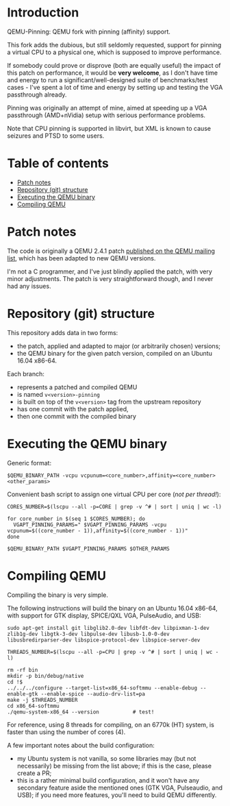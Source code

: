 # Introduction #

QEMU-Pinning: QEMU fork with pinning (affinity) support.

This fork adds the dubious, but still seldomly requested, support for pinning a virtual CPU to a physical one, which is supposed to improve performance.

If somebody could prove or disprove (both are equally useful) the impact of this patch on performance, it would be **very welcome**, as I don't have time and energy to run a significant/well-designed suite of benchmarks/test cases - I've spent a lot of time and energy by setting up and testing the VGA passthrough already.

Pinning was originally an attempt of mine, aimed at speeding up a VGA passthrough (AMD+nVidia) setup with serious performance problems.

Note that CPU pinning is supported in libvirt, but XML is known to cause seizures and PTSD to some users.

# Table of contents #

- [Patch notes](#patch-notes)
- [Repository (git) structure](#repository-git-structure)
- [Executing the QEMU binary](#executing-the-qemu-binary)
- [Compiling QEMU](#compiling-qemu)

# Patch notes #

The code is originally a QEMU 2.4.1 patch [published on the QEMU mailing list](https://www.mail-archive.com/qemu-discuss%40nongnu.org/msg02253.html), which has been adapted to new QEMU versions.

I'm not a C programmer, and I've just blindly applied the patch, with very minor adjustments. The patch is very straightforward though, and I never had any issues.

# Repository (git) structure #

This repository adds data in two forms:

- the patch, applied and adapted to major (or arbitrarily chosen) versions;
- the QEMU binary for the given patch version, compiled on an Ubuntu 16.04 x86-64.

Each branch:

- represents a patched and compiled QEMU
- is named `v<version>-pinning`
- is built on top of the `v<version>` tag from the upstream repository
- has one commit with the patch applied,
- then one commit with the compiled binary

# Executing the QEMU binary #

Generic format:

    $QEMU_BINARY_PATH -vcpu vcpunum=<core_number>,affinity=<core_number> <other_params>

Convenient bash script to assign one virtual CPU per core (*not per thread!*):

    CORES_NUMBER=$(lscpu --all -p=CORE | grep -v ^# | sort | uniq | wc -l)

    for core_number in $(seq 1 $CORES_NUMBER); do
      VGAPT_PINNING_PARAMS=" $VGAPT_PINNING_PARAMS -vcpu vcpunum=$((core_number - 1)),affinity=$((core_number - 1))"
    done

    $QEMU_BINARY_PATH $VGAPT_PINNING_PARAMS $OTHER_PARAMS

# Compiling QEMU #

Compiling the binary is very simple.

The following instructions will build the binary on an Ubuntu 16.04 x86-64, with support for GTK display, SPICE/QXL VGA, PulseAudio, and USB:

    sudo apt-get install git libglib2.0-dev libfdt-dev libpixman-1-dev zlib1g-dev libgtk-3-dev libpulse-dev libusb-1.0-0-dev libusbredirparser-dev libspice-protocol-dev libspice-server-dev

    THREADS_NUMBER=$(lscpu --all -p=CPU | grep -v ^# | sort | uniq | wc -l)

    rm -rf bin
    mkdir -p bin/debug/native
    cd !$
    ../../../configure --target-list=x86_64-softmmu --enable-debug --enable-gtk --enable-spice --audio-drv-list=pa
    make -j $THREADS_NUMBER
    cd x86_64-softmmu
    ./qemu-system-x86_64 --version           # test!

For reference, using 8 threads for compiling, on an 6770k (HT) system, is faster than using the number of cores (4).

A few important notes about the build configuration:

- my Ubuntu system is not vanilla, so some libraries may (but not necessarily) be missing from the list above; if this is the case, please create a PR;
- this is a rather minimal build configuration, and it won't have any secondary feature aside the mentioned ones (GTK VGA, Pulseaudio, and USB); if you need more features, you'll need to build QEMU differently.
